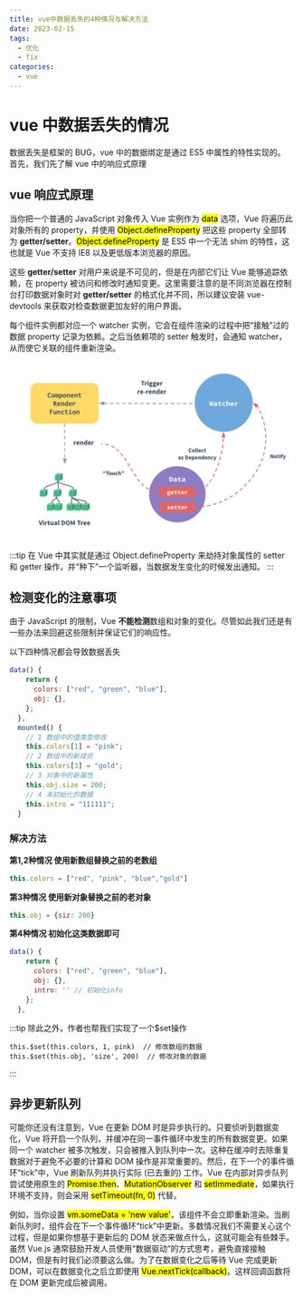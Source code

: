 ```yaml
---
title: vue中数据丢失的4种情况与解决方法
date: 2023-02-15
tags:
  - 优化
  - fix
categories:
  - vue
---
```


# vue 中数据丢失的情况

数据丢失是框架的 BUG，vue 中的数据绑定是通过 ES5 中属性的特性实现的。
首先，我们先了解 vue 中的响应式原理

## vue 响应式原理

当你把一个普通的 JavaScript 对象传入 Vue 实例作为 <mark>data</mark> 选项，Vue 将遍历此对象所有的 property，并使用 <mark>Object.defineProperty</mark> 把这些 property 全部转为 **getter/setter**。<mark>Object.defineProperty</mark> 是 ES5 中一个无法 shim 的特性，这也就是 Vue 不支持 IE8 以及更低版本浏览器的原因。

这些 **getter/setter** 对用户来说是不可见的，但是在内部它们让 Vue 能够追踪依赖，在 property 被访问和修改时通知变更。这里需要注意的是不同浏览器在控制台打印数据对象时对 **getter/setter** 的格式化并不同，所以建议安装 vue-devtools 来获取对检查数据更加友好的用户界面。

每个组件实例都对应一个 watcher 实例，它会在组件渲染的过程中把“接触”过的数据 property 记录为依赖。之后当依赖项的 setter 触发时，会通知 watcher，从而使它关联的组件重新渲染。

![响应式](./images/reactive.png)

:::tip
在 Vue 中其实就是通过 Object.defineProperty 来劫持对象属性的 setter 和 getter 操作，并“种下”一个监听器，当数据发生变化的时候发出通知。
:::

## 检测变化的注意事项

由于 JavaScript 的限制，Vue **不能检测**数组和对象的变化。尽管如此我们还是有一些办法来回避这些限制并保证它们的响应性。

以下四种情况都会导致数据丢失

```javascript
data() {
    return {
      colors: ["red", "green", "blue"],
      obj: {},
    };
  },
  mounted() {
    // 1 数组中的值类型修改
    this.colors[1] = "pink";
    // 2 数组中的新成员
    this.colors[3] = "gold";
    // 3 对象中的新属性
    this.obj.size = 200;
    // 4 未初始化的数据
    this.intro = "111111";
  }
```

### 解决方法
**第1,2种情况 使用新数组替换之前的老数组**
```javascript
this.colors = ["red", "pink", "blue","gold"]
```

**第3种情况 使用新对象替换之前的老对象**
```javascript
this.obj = {siz: 200}
```

**第4种情况 初始化这类数据即可**
```javascript
data() {
    return {
      colors: ["red", "green", "blue"],
      obj: {},
      intro: '' // 初始化info
    };
  },
```
:::tip
除此之外，作者也帮我们实现了一个$set操作

```javascrpit
this.$set(this.colors, 1, pink)  // 修改数组的数据
this.$set(this.obj, 'size', 200)  // 修改对象的数据
```

:::

## 异步更新队列
可能你还没有注意到，Vue 在更新 DOM 时是异步执行的。只要侦听到数据变化，Vue 将开启一个队列，并缓冲在同一事件循环中发生的所有数据变更。如果同一个 watcher 被多次触发，只会被推入到队列中一次。这种在缓冲时去除重复数据对于避免不必要的计算和 DOM 操作是非常重要的。然后，在下一个的事件循环“tick”中，Vue 刷新队列并执行实际 (已去重的) 工作。Vue 在内部对异步队列尝试使用原生的 <mark>Promise.then</mark>、<mark>MutationObserver</mark> 和 <mark>setImmediate</mark>，如果执行环境不支持，则会采用 <mark>setTimeout(fn, 0)</mark> 代替。

例如，当你设置 <mark>vm.someData = 'new value'</mark>，该组件不会立即重新渲染。当刷新队列时，组件会在下一个事件循环“tick”中更新。多数情况我们不需要关心这个过程，但是如果你想基于更新后的 DOM 状态来做点什么，这就可能会有些棘手。虽然 Vue.js 通常鼓励开发人员使用“数据驱动”的方式思考，避免直接接触 DOM，但是有时我们必须要这么做。为了在数据变化之后等待 Vue 完成更新 DOM，可以在数据变化之后立即使用 <mark>Vue.nextTick(callback)</mark>。这样回调函数将在 DOM 更新完成后被调用。

